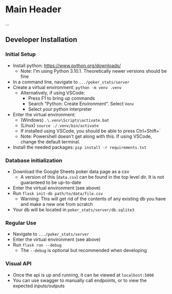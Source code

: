 # Main Header

...

## Developer Installation

### Initial Setup

- Install python: https://www.python.org/downloads/
  - Note: I'm using Python 3.10.1. Theoretically newer versions should be fine
- In a command line, navigate to `.../poker_stats/server`
- Create a virtual environment: `python -m venv .venv`
  - Alternatively, if using VSCode:
    - Press F1 to bring up commands
    - Search "Python: Create Environment". Select `Venv`
    - Select your python interpreter
- Enter the virtual environment:
  - (Windows) `.\.venv\Scripts\activate.bat`
  - (Linux) `source ./.venv/bin/activate`
  - If installed using VSCode, you should be able to press Ctrl+Shift+`
  - Note: Powershell doesn't get along with this. If using VSCode, change the default terminal.
- Install the needed packages: `pip install -r requirements.txt`

### Database initialization

- Download the Google Sheets poker data page as a csv
  - A version of this (`data.csv`) can be found in the top level dir. It is not guaranteed to be up-to-date
- Enter the virtual environment (see above)
- Run `flask init-db path/to/data/file.csv`
  - Warning: This will get rid of the contents of any existing db you have and make a new one from scratch
- Your db will be located in `poker_stats/server/db.sqlite3`

### Regular Use

- Navigate to `.../poker_stats/server`
- Enter the virtual environment (see above)
- Run `flask run --debug`
  - The `--debug` is optional but recommended when developing

### Visual API

- Once the api is up and running, it can be viewed at `localhost:5000`
- You can use swagger to manually call endpoints, or to view the expected inputs/outputs
